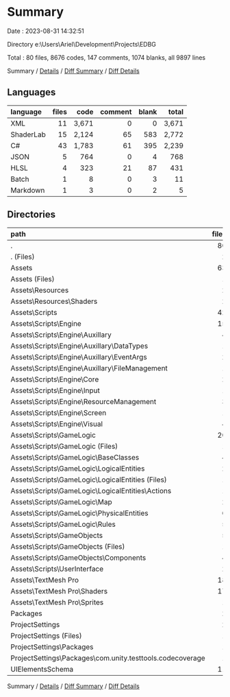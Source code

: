 # Summary

Date : 2023-08-31 14:32:51

Directory e:\\Users\\Ariel\\Development\\Projects\\EDBG

Total : 80 files,  8676 codes, 147 comments, 1074 blanks, all 9897 lines

Summary / [Details](details.md) / [Diff Summary](diff.md) / [Diff Details](diff-details.md)

## Languages
| language | files | code | comment | blank | total |
| :--- | ---: | ---: | ---: | ---: | ---: |
| XML | 11 | 3,671 | 0 | 0 | 3,671 |
| ShaderLab | 15 | 2,124 | 65 | 583 | 2,772 |
| C# | 43 | 1,783 | 61 | 395 | 2,239 |
| JSON | 5 | 764 | 0 | 4 | 768 |
| HLSL | 4 | 323 | 21 | 87 | 431 |
| Batch | 1 | 8 | 0 | 3 | 11 |
| Markdown | 1 | 3 | 0 | 2 | 5 |

## Directories
| path | files | code | comment | blank | total |
| :--- | ---: | ---: | ---: | ---: | ---: |
| . | 80 | 8,676 | 147 | 1,074 | 9,897 |
| . (Files) | 2 | 11 | 0 | 5 | 16 |
| Assets | 63 | 4,385 | 147 | 1,067 | 5,599 |
| Assets (Files) | 1 | 18 | 2 | 8 | 28 |
| Assets\\Resources | 2 | 109 | 4 | 26 | 139 |
| Assets\\Resources\\Shaders | 2 | 109 | 4 | 26 | 139 |
| Assets\\Scripts | 42 | 1,765 | 59 | 387 | 2,211 |
| Assets\\Scripts\\Engine | 15 | 841 | 35 | 176 | 1,052 |
| Assets\\Scripts\\Engine\\Auxillary | 4 | 86 | 0 | 20 | 106 |
| Assets\\Scripts\\Engine\\Auxillary\\DataTypes | 1 | 27 | 0 | 8 | 35 |
| Assets\\Scripts\\Engine\\Auxillary\\EventArgs | 2 | 29 | 0 | 6 | 35 |
| Assets\\Scripts\\Engine\\Auxillary\\FileManagement | 1 | 30 | 0 | 6 | 36 |
| Assets\\Scripts\\Engine\\Core | 2 | 248 | 16 | 59 | 323 |
| Assets\\Scripts\\Engine\\Input | 1 | 42 | 2 | 10 | 54 |
| Assets\\Scripts\\Engine\\ResourceManagement | 3 | 163 | 4 | 32 | 199 |
| Assets\\Scripts\\Engine\\Screen | 1 | 34 | 2 | 8 | 44 |
| Assets\\Scripts\\Engine\\Visual | 4 | 268 | 11 | 47 | 326 |
| Assets\\Scripts\\GameLogic | 20 | 744 | 8 | 145 | 897 |
| Assets\\Scripts\\GameLogic (Files) | 1 | 32 | 0 | 6 | 38 |
| Assets\\Scripts\\GameLogic\\BaseClasses | 4 | 112 | 1 | 24 | 137 |
| Assets\\Scripts\\GameLogic\\LogicalEntities | 2 | 94 | 5 | 17 | 116 |
| Assets\\Scripts\\GameLogic\\LogicalEntities (Files) | 1 | 25 | 0 | 5 | 30 |
| Assets\\Scripts\\GameLogic\\LogicalEntities\\Actions | 1 | 69 | 5 | 12 | 86 |
| Assets\\Scripts\\GameLogic\\Map | 2 | 79 | 0 | 18 | 97 |
| Assets\\Scripts\\GameLogic\\PhysicalEntities | 6 | 181 | 1 | 47 | 229 |
| Assets\\Scripts\\GameLogic\\Rules | 5 | 246 | 1 | 33 | 280 |
| Assets\\Scripts\\GameObjects | 5 | 94 | 14 | 41 | 149 |
| Assets\\Scripts\\GameObjects (Files) | 1 | 15 | 2 | 5 | 22 |
| Assets\\Scripts\\GameObjects\\Components | 4 | 79 | 12 | 36 | 127 |
| Assets\\Scripts\\UserInterface | 2 | 86 | 2 | 25 | 113 |
| Assets\\TextMesh Pro | 18 | 2,493 | 82 | 646 | 3,221 |
| Assets\\TextMesh Pro\\Shaders | 17 | 2,338 | 82 | 644 | 3,064 |
| Assets\\TextMesh Pro\\Sprites | 1 | 155 | 0 | 2 | 157 |
| Packages | 2 | 437 | 0 | 2 | 439 |
| ProjectSettings | 2 | 172 | 0 | 0 | 172 |
| ProjectSettings (Files) | 1 | 167 | 0 | 0 | 167 |
| ProjectSettings\\Packages | 1 | 5 | 0 | 0 | 5 |
| ProjectSettings\\Packages\\com.unity.testtools.codecoverage | 1 | 5 | 0 | 0 | 5 |
| UIElementsSchema | 11 | 3,671 | 0 | 0 | 3,671 |

Summary / [Details](details.md) / [Diff Summary](diff.md) / [Diff Details](diff-details.md)